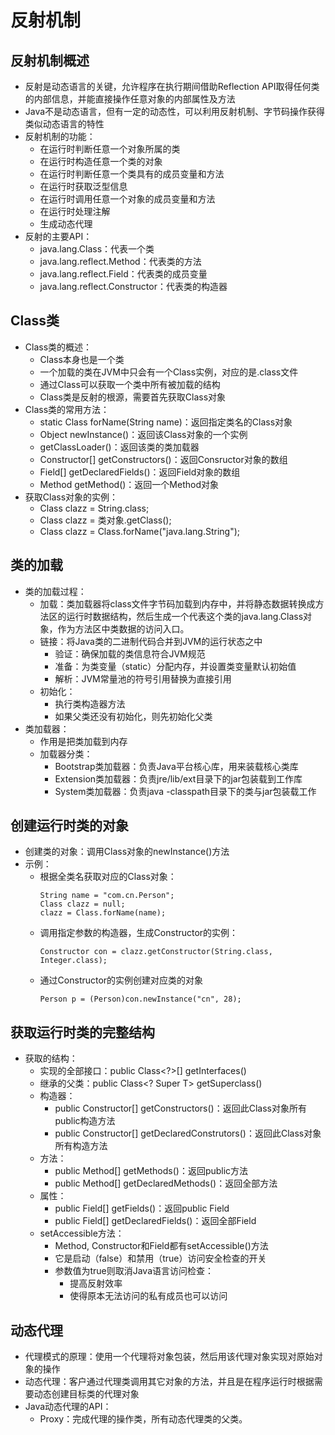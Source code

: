 # 反射机制

## 反射机制概述

  - 反射是动态语言的关键，允许程序在执行期间借助Reflection API取得任何类的内部信息，并能直接操作任意对象的内部属性及方法
  - Java不是动态语言，但有一定的动态性，可以利用反射机制、字节码操作获得类似动态语言的特性
  - 反射机制的功能：
    - 在运行时判断任意一个对象所属的类
    - 在运行时构造任意一个类的对象
    - 在运行时判断任意一个类具有的成员变量和方法
    - 在运行时获取泛型信息
    - 在运行时调用任意一个对象的成员变量和方法
    - 在运行时处理注解
    - 生成动态代理
  - 反射的主要API：
    - java.lang.Class：代表一个类
    - java.lang.reflect.Method：代表类的方法
    - java.lang.reflect.Field：代表类的成员变量
    - java.lang.reflect.Constructor：代表类的构造器
    
## Class类

  - Class类的概述：
    - Class本身也是一个类
    - 一个加载的类在JVM中只会有一个Class实例，对应的是.class文件
    - 通过Class可以获取一个类中所有被加载的结构
    - Class类是反射的根源，需要首先获取Class对象
  - Class类的常用方法：
    - static Class forName(String name)：返回指定类名的Class对象
    - Object newInstance()：返回该Class对象的一个实例
    - getClassLoader()：返回该类的类加载器
    - Constructor[] getConstructors()：返回Consructor对象的数组
    - Field[] getDeclaredFields()：返回Field对象的数组
    - Method getMethod()：返回一个Method对象
  - 获取Class对象的实例：
    - Class clazz = String.class;
    - Class clazz = 类对象.getClass();
    - Class clazz = Class.forName("java.lang.String");
    
## 类的加载

  - 类的加载过程：
    - 加载：类加载器将class文件字节码加载到内存中，并将静态数据转换成方法区的运行时数据结构，然后生成一个代表这个类的java.lang.Class对象，作为方法区中类数据的访问入口。
    - 链接：将Java类的二进制代码合并到JVM的运行状态之中
      - 验证：确保加载的类信息符合JVM规范
      - 准备：为类变量（static）分配内存，并设置类变量默认初始值
      - 解析：JVM常量池的符号引用替换为直接引用
    - 初始化：
      - 执行类构造器<clinit>方法
      - 如果父类还没有初始化，则先初始化父类
  - 类加载器：
    - 作用是把类加载到内存
    - 加载器分类：
      - Bootstrap类加载器：负责Java平台核心库，用来装载核心类库
      - Extension类加载器：负责jre/lib/ext目录下的jar包装载到工作库
      - System类加载器：负责java -classpath目录下的类与jar包装载工作
      
## 创建运行时类的对象
    
  - 创建类的对象：调用Class对象的newInstance()方法
  - 示例：
    - 根据全类名获取对应的Class对象：
      ```
      String name = "com.cn.Person";
      Class clazz = null;
      clazz = Class.forName(name);
      ```
    - 调用指定参数的构造器，生成Constructor的实例：
      ```
      Constructor con = clazz.getConstructor(String.class, Integer.class);
      ```
    - 通过Constructor的实例创建对应类的对象
      ```
      Person p = (Person)con.newInstance("cn", 28);
      ```
      
## 获取运行时类的完整结构

  - 获取的结构：
    - 实现的全部接口：public Class<?>[] getInterfaces()
    - 继承的父类：public Class<? Super T> getSuperclass()
    - 构造器：
      - public Constructor<T>[] getConstructors()：返回此Class对象所有public构造方法
      - public Constructor<T>[] getDeclaredConstrutors()：返回此Class对象所有构造方法
    - 方法：
      - public Method[] getMethods()：返回public方法
      - public Method[] getDeclaredMethods()：返回全部方法
    - 属性：
      - public Field[] getFields()：返回public Field
      - public Field[] getDeclaredFields()：返回全部Field
    - setAccessible方法：
      - Method, Constructor和Field都有setAccessible()方法
      - 它是启动（false）和禁用（true）访问安全检查的开关
      - 参数值为true则取消Java语言访问检查：
        - 提高反射效率
        - 使得原本无法访问的私有成员也可以访问

## 动态代理

  - 代理模式的原理：使用一个代理将对象包装，然后用该代理对象实现对原始对象的操作
  - 动态代理：客户通过代理类调用其它对象的方法，并且是在程序运行时根据需要动态创建目标类的代理对象
  - Java动态代理的API：
    - Proxy：完成代理的操作类，所有动态代理类的父类。


 
